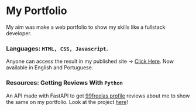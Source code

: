 # My Portfolio

<p>
    My aim was make a web portfolio to show my skills like a fullstack developer.
</p>

<h3>Languages: <code>HTML, CSS, Javascript</code>.</h3>

<p>
    Anyone can access the result in my published site -> <a href="https://matheusdealencar.com" target="__blank">Click Here</a>.
    Now available in English and Portuguese.
</p>

<h3>Resources: Getting Reviews With <code>Python</code></h3>

<p>An API made with FastAPI to get <a href="https://www.99freelas.com.br/user/tio-mathias">99freelas profile</a> reviews about me to show the same on my portfolio. Look at the project <a href="https://github.com/titiomathias/99reviews">here</a>!</p>